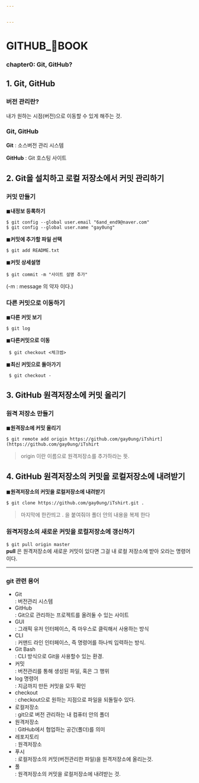 ```yaml
---


---
```


<h1 id="github_📖book"><strong>GITHUB_📖BOOK</strong></h1>
<h3 id="chapter0--git-github">chapter0:  Git, GitHub?</h3>
<h2 id="git-github">1. Git, GitHub</h2>
<h3 id="버전-관리란">버전 관리란?</h3>
<p>내가 원하는 시점(버전)으로 이동할 수 있게 해주는 것.</p>
<h3 id="git-github-1">Git, GitHub</h3>
<p><strong>Git</strong>  :  소스버전 관리 시스템</p>
<p><strong>GitHub</strong>  :  Git 호스팅 사이트</p>
<h2 id="git을-설치하고-로컬-저장소에서-커밋-관리하기">2. Git을 설치하고 로컬 저장소에서 커밋 관리하기</h2>
<h3 id="커밋-만들기">커밋 만들기</h3>
<p>◼<strong>내정보 등록하기</strong></p>
<pre><code>$ git config --global user.email "6and_end9@naver.com"
$ git config --global user.name "gay0ung"
</code></pre>
<p>◼<strong>커밋에 추가할 파일 선택</strong></p>
<pre><code>$ git add README.txt
</code></pre>
<p>◼<strong>커밋 상세설명</strong></p>
<pre><code>$ git commit -m "사이트 설명 추가"
</code></pre>
<p>(-m : message 의 약자 이다.)</p>
<h3 id="다른-커밋으로-이동하기">다른 커밋으로 이동하기</h3>
<p>◼<strong>다른 커밋 보기</strong></p>
<pre><code>$ git log
</code></pre>
<p>◼<strong>다른커밋으로 이동</strong></p>
<pre><code> $ git checkout &lt;체크썸&gt;
</code></pre>
<p>◼<strong>최신 커밋으로 돌아가기</strong></p>
<pre><code> $ git checkout -
</code></pre>
<h2 id="github-원격저장소에-커밋-올리기">3. GitHub 원격저장소에 커밋 올리기</h2>
<h3 id="원격-저장소-만들기">원격 저장소 만들기</h3>
<p>◼<strong>원격장소에 커밋 올리기</strong></p>
<pre><code>$ git remote add origin https://github.com/gay0ung/iTshirt](https://github.com/gay0ung/iTshirt
</code></pre>
<blockquote>
<p>origin 이란 이름으로 원격저장소를 추가하라는 뜻.</p>
</blockquote>
<h2 id="github-원격저장소의-커밋을-로컬저장소에-내려받기">4. GitHub 원격저장소의 커밋을 로컬저장소에 내려받기</h2>
<p>◼<strong>원격저장소의 커밋을 로컬저장소에 내려받기</strong></p>
<pre><code>$ git clone https://github.com/gay0ung/iTshirt.git .
</code></pre>
<blockquote>
<p>마지막에 한칸띄고 . 을 붙여줘야 폴더 안의 내용을 복제 한다</p>
</blockquote>
<h3 id="원격저장소의-새로운-커밋을-로컬저장소에-갱신하기">원격저장소의 새로운 커밋을 로컬저장소에 갱신하기</h3>
<p><code>$ git pull origin master</code><br>
<strong>pull</strong> 은 원격저장소에 새로운 커밋이 있다면 그걸 내 로컬 저장소에 받아 오라는 명령어 이다.</p>
<hr>
<h3 id="git-관련-용어">git 관련 용어</h3>
<ul>
<li>Git<br>
:  버전관리 시스템</li>
<li>GitHub<br>
: Git으로 관리하는 프로젝트를 올려둘 수 있는 사이트</li>
<li>GUI<br>
: 그래픽 유저 인터페이스, 즉 마우스로 클릭해서 사용하는 방식</li>
<li>CLI<br>
: 커맨드 라인 인터페이스, 즉 명령어를 하나씩 입력하는 방식.</li>
<li>Git Bash<br>
: CLI 방식으로 Git을 사용할수 있는 환경.</li>
<li>커밋<br>
: 버전관리를 통해 생성된 파일, 혹은 그 행위</li>
<li>log 명령어<br>
: 지금까지 만든 커밋을 모두 확인</li>
<li>checkout<br>
: checkout으로 원하는 지점으로 파일을 되돌릴수 있다.</li>
<li>로컬저장소<br>
: git으로 버전 관리하는 내 컴퓨터 안의 폴더</li>
<li>원격저장소<br>
: GitHub에서 협업하는 공간(폴더)를 의미</li>
<li>레포지토리<br>
: 원격저장소</li>
<li>푸시<br>
: 로컬저장소의 커밋(버전관리한 파일)을 원격저장소에 올리는것.</li>
<li>풀<br>
: 원격저장소의 커밋을 로컬저장소에 내려받는 것.</li>
</ul>

